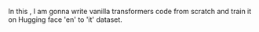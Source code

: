 In this , I am gonna write vanilla transformers code from scratch and train it on Hugging face 'en' to 'it' dataset.
